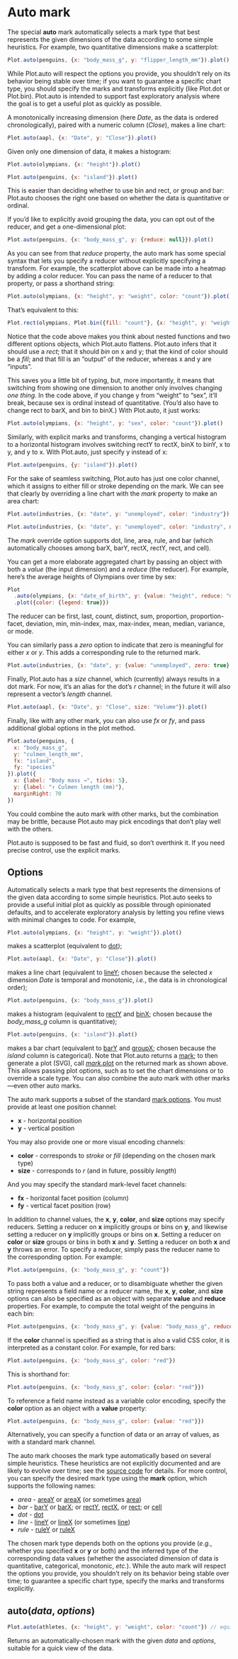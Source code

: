 # Auto mark

The special **auto** mark automatically selects a mark type that best represents the given dimensions of the data according to some simple heuristics. For example, two quantitative dimensions make a scatterplot:

```js
Plot.auto(penguins, {x: "body_mass_g", y: "flipper_length_mm"}).plot()
```

While Plot.auto will respect the options you provide, you shouldn’t rely on its behavior being stable over time; if you want to guarantee a specific chart type, you should specify the marks and transforms explicitly (like Plot.dot or Plot.bin). Plot.auto is intended to support fast exploratory analysis where the goal is to get a useful plot as quickly as possible.

A monotonically increasing dimension (here *Date*, as the data is ordered chronologically), paired with a numeric column (*Close*), makes a line chart:

```js
Plot.auto(aapl, {x: "Date", y: "Close"}).plot()
```

Given only one dimension of data, it makes a histogram:

```js
Plot.auto(olympians, {x: "height"}).plot()
```

```js
Plot.auto(penguins, {x: "island"}).plot()
```

This is easier than deciding whether to use bin and rect, or group and bar: Plot.auto chooses the right one based on whether the data is quantitative or ordinal.

If you’d like to explicitly avoid grouping the data, you can opt out of the reducer, and get a one-dimensional plot:

```js
Plot.auto(penguins, {x: "body_mass_g", y: {reduce: null}}).plot()
```

As you can see from that _reduce_ property, the auto mark has some special syntax that lets you specify a reducer without explicitly specifying a transform. For example, the scatterplot above can be made into a heatmap by adding a color reducer. You can pass the name of a reducer to that property, or pass a shorthand string:

```js
Plot.auto(olympians, {x: "height", y: "weight", color: "count"}).plot()
```

That’s equivalent to this:

```js
Plot.rect(olympians, Plot.bin({fill: "count"}, {x: "height", y: "weight"})).plot()
```

Notice that the code above makes you think about nested functions and two different options objects, which Plot.auto flattens. Plot.auto infers that it should use a _rect_; that it should _bin_ on x and y; that the kind of color should be a _fill_; and that fill is an “output” of the reducer, whereas x and y are “inputs”.

This saves you a little bit of typing, but, more importantly, it means that switching from showing one dimension to another only involves changing _one thing_. In the code above, if you change y from “weight” to “sex”, it’ll break, because sex is ordinal instead of quantitative. (You’d also have to change rect to barX, and bin to binX.) With Plot.auto, it just works:

```js
Plot.auto(olympians, {x: "height", y: "sex", color: "count"}).plot()
```

Similarly, with explicit marks and transforms, changing a vertical histogram to a horizontal histogram involves switching rectY to rectX, binX to binY, x to y, and y to x. With Plot.auto, just specify y instead of x:

```js
Plot.auto(penguins, {y: "island"}).plot()
```

For the sake of seamless switching, Plot.auto has just one color channel, which it assigns to either fill or stroke depending on the mark. We can see that clearly by overriding a line chart with the _mark_ property to make an area chart:

```js
Plot.auto(industries, {x: "date", y: "unemployed", color: "industry"}).plot()
```

```js
Plot.auto(industries, {x: "date", y: "unemployed", color: "industry", mark: "area"}).plot()
```

The _mark_ override option supports dot, line, area, rule, and bar (which automatically chooses among barX, barY, rectX, rectY, rect, and cell).

You can get a more elaborate aggregated chart by passing an object with both a _value_ (the input dimension) and a _reduce_ (the reducer). For example, here’s the average heights of Olympians over time by sex:

```js
Plot
  .auto(olympians, {x: "date_of_birth", y: {value: "height", reduce: "mean"}, color: "sex", mark: "line"})
  .plot({color: {legend: true}})
```

The reducer can be first, last, count, distinct, sum, proportion, proportion-facet, deviation, min, min-index, max, max-index, mean, median, variance, or mode.

You can similarly pass a *zero* option to indicate that zero is meaningful for either _x_ or _y_. This adds a corresponding rule to the returned mark.

```js
Plot.auto(industries, {x: "date", y: {value: "unemployed", zero: true}, color: "industry"}).plot()
```

Finally, Plot.auto has a _size_ channel, which (currently) always results in a dot mark. For now, it’s an alias for the dot’s _r_ channel; in the future it will also represent a vector’s _length_ channel.

```js
Plot.auto(aapl, {x: "Date", y: "Close", size: "Volume"}).plot()
```

Finally, like with any other mark, you can also use _fx_ or _fy_, and pass additional global options in the plot method.

```js
Plot.auto(penguins, {
  x: "body_mass_g",
  y: "culmen_length_mm",
  fx: "island",
  fy: "species"
}).plot({
  x: {label: "Body mass →", ticks: 5},
  y: {label: "↑ Culmen length (mm)"},
  marginRight: 70
})
```

You could combine the auto mark with other marks, but the combination may be brittle, because Plot.auto may pick encodings that don’t play well with the others.

Plot.auto is supposed to be fast and fluid, so don’t overthink it. If you need precise control, use the explicit marks.

## Options

Automatically selects a mark type that best represents the dimensions of the given data according to some simple heuristics. Plot.auto seeks to provide a useful initial plot as quickly as possible through opinionated defaults, and to accelerate exploratory analysis by letting you refine views with minimal changes to code. For example,

```js
Plot.auto(olympians, {x: "height", y: "weight"}).plot()
```

makes a scatterplot (equivalent to [dot](#dot));

```js
Plot.auto(aapl, {x: "Date", y: "Close"}).plot()
```

makes a line chart (equivalent to [lineY](#line); chosen because the selected *x* dimension *Date* is temporal and monotonic, _i.e._, the data is in chronological order);

```js
Plot.auto(penguins, {x: "body_mass_g"}).plot()
```

makes a histogram (equivalent to [rectY](#rect) and [binX](#bin); chosen because the _body_mass_g_ column is quantitative);

```js
Plot.auto(penguins, {x: "island"}).plot()
```

makes a bar chart (equivalent to [barY](#bar) and [groupX](#group); chosen because the _island_ column is categorical). Note that Plot.auto returns a [mark](#marks); to then generate a plot (SVG), call [*mark*.plot](#markplotoptions) on the returned mark as shown above. This allows passing plot options, such as to set the chart dimensions or to override a scale type. You can also combine the auto mark with other marks—even other auto marks.

The auto mark supports a subset of the standard [mark options](#mark-options). You must provide at least one position channel:

* **x** - horizontal position
* **y** - vertical position

You may also provide one or more visual encoding channels:

* **color** - corresponds to _stroke_ or _fill_ (depending on the chosen mark type)
* **size** - corresponds to _r_ (and in future, possibly _length_)

And you may specify the standard mark-level facet channels:

* **fx** - horizontal facet position (column)
* **fy** - vertical facet position (row)

In addition to channel values, the **x**, **y**, **color**, and **size** options may specify reducers. Setting a reducer on **x** implicitly groups or bins on **y**, and likewise setting a reducer on **y** implicitly groups or bins on **x**. Setting a reducer on **color** or **size** groups or bins in both **x** and **y**. Setting a reducer on both **x** and **y** throws an error. To specify a reducer, simply pass the reducer name to the corresponding option. For example:

```js
Plot.auto(penguins, {x: "body_mass_g", y: "count"})
```

To pass both a value and a reducer, or to disambiguate whether the given string represents a field name or a reducer name, the **x**, **y**, **color**, and **size** options can also be specified as an object with separate **value** and **reduce** properties. For example, to compute the total weight of the penguins in each bin:

```js
Plot.auto(penguins, {x: "body_mass_g", y: {value: "body_mass_g", reduce: "sum"}})
```

If the **color** channel is specified as a string that is also a valid CSS color, it is interpreted as a constant color. For example, for red bars:

```js
Plot.auto(penguins, {x: "body_mass_g", color: "red"})
```

This is shorthand for:

```js
Plot.auto(penguins, {x: "body_mass_g", color: {color: "red"}})
```

To reference a field name instead as a variable color encoding, specify the **color** option as an object with a **value** property:

```js
Plot.auto(penguins, {x: "body_mass_g", color: {value: "red"}})
```

Alternatively, you can specify a function of data or an array of values, as with a standard mark channel.

The auto mark chooses the mark type automatically based on several simple heuristics. These heuristics are not explicitly documented and are likely to evolve over time; see the [source code](./src/marks/auto.js) for details. For more control, you can specify the desired mark type using the **mark** option, which supports the following names:

* *area* - [areaY](#plotareaydata-options) or [areaX](#plotareaxdata-options) (or sometimes [area](#plotareadata-options))
* *bar* - [barY](#plotbarydata-options) or [barX](#plotbarxdata-options); or [rectY](#plotrectydata-options), [rectX](#plotrectxdata-options), or [rect](#plotrectdata-options); or [cell](#plotcelldata-options)
* *dot* - [dot](#plotdotdata-options)
* *line* - [lineY](#plotlineydata-options) or [lineX](#plotlinexdata-options) (or sometimes [line](#plotlinedata-options))
* *rule* - [ruleY](#plotruleydata-options) or [ruleX](#plotrulexdata-options)

The chosen mark type depends both on the options you provide (*e.g.*, whether you specified **x** or **y** or both) and the inferred type of the corresponding data values (whether the associated dimension of data is quantitative, categorical, monotonic, *etc.*). While the auto mark will respect the options you provide, you shouldn’t rely on its behavior being stable over time; to guarantee a specific chart type, specify the marks and transforms explicitly.

## auto(*data*, *options*)

```js
Plot.auto(athletes, {x: "height", y: "weight", color: "count"}) // equivalent to rect + bin, say
```

Returns an automatically-chosen mark with the given *data* and *options*, suitable for a quick view of the data.
